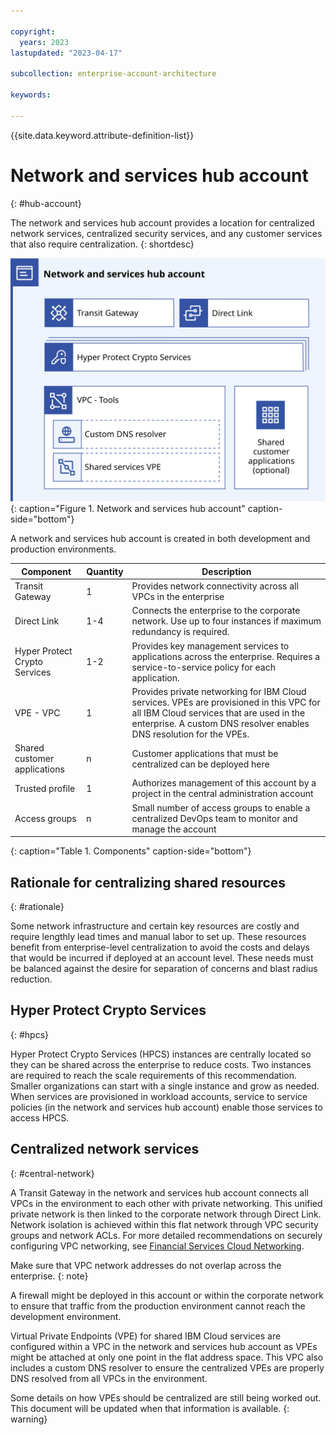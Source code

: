 ```yaml
---

copyright:
  years: 2023
lastupdated: "2023-04-17"

subcollection: enterprise-account-architecture

keywords:

---
```


{{site.data.keyword.attribute-definition-list}}

# Network and services hub account
{: #hub-account}

The network and services hub account provides a location for centralized network services, centralized security services, and any customer services that also require centralization.
{: shortdesc}

![hub account diagram. All of the information is conveyed in the surrounding text.](images/shared-tools.svg){: caption="Figure 1. Network and services hub account" caption-side="bottom"}

A network and services hub account is created in both development and production environments.

| Component | Quantity | Description |
|-----------|--------------|----|
| Transit Gateway | 1 | Provides network connectivity across all VPCs in the enterprise |
| Direct Link | 1-4 | Connects the enterprise to the corporate network. Use up to four instances if maximum redundancy is required. |
| Hyper Protect Crypto Services | 1-2 | Provides key management services to applications across the enterprise. Requires a service-to-service policy for each application. |
| VPE - VPC | 1 | Provides private networking for IBM Cloud services. VPEs are provisioned in this VPC for all IBM Cloud services that are used in the enterprise. A custom DNS resolver enables DNS resolution for the VPEs. |
| Shared customer applications | n | Customer applications that must be centralized can be deployed here |
| Trusted profile | 1 | Authorizes management of this account by a project in the central administration account |
| Access groups | n | Small number of access groups to enable a centralized DevOps team to monitor and manage the account |
{: caption="Table 1. Components" caption-side="bottom"}

## Rationale for centralizing shared resources
{: #rationale}

Some network infrastructure and certain key resources are costly and require lengthly lead times and manual labor to set up. These resources benefit from enterprise-level centralization to avoid the costs and delays that would be incurred if deployed at an account level. These needs must be balanced against the desire for separation of concerns and blast radius reduction.

## Hyper Protect Crypto Services
{: #hpcs}

Hyper Protect Crypto Services (HPCS) instances are centrally located so they can be shared across the enterprise to reduce costs. Two instances are required to reach the scale requirements of this recommendation. Smaller organizations can start with a single instance and grow as needed. When services are provisioned in workload accounts, service to service policies (in the network and services hub account) enable those services to access HPCS.

## Centralized network services
{: #central-network}

A Transit Gateway in the network and services hub account connects all VPCs in the environment to each other with private networking. This unified private network is then linked to the corporate network through Direct Link. Network isolation is achieved within this flat network through VPC security groups and network ACLs. For more detailed recommendations on securely configuring VPC networking, see [Financial Services Cloud Networking](/docs/framework-financial-services?topic=framework-financial-services-vpc-architecture-connectivity-overview).

Make sure that VPC network addresses do not overlap across the enterprise.
{: note}

A firewall might be deployed in this account or within the corporate network to ensure that traffic from the production environment cannot reach the development environment.

Virtual Private Endpoints (VPE) for shared IBM Cloud services are configured within a VPC in the network and services hub account as VPEs might be attached at only one point in the flat address space. This VPC also includes a custom DNS resolver to ensure the centralized VPEs are properly DNS resolved from all VPCs in the environment.

Some details on how VPEs should be centralized are still being worked out.  This document will be updated when that information is available.
{: warning}
